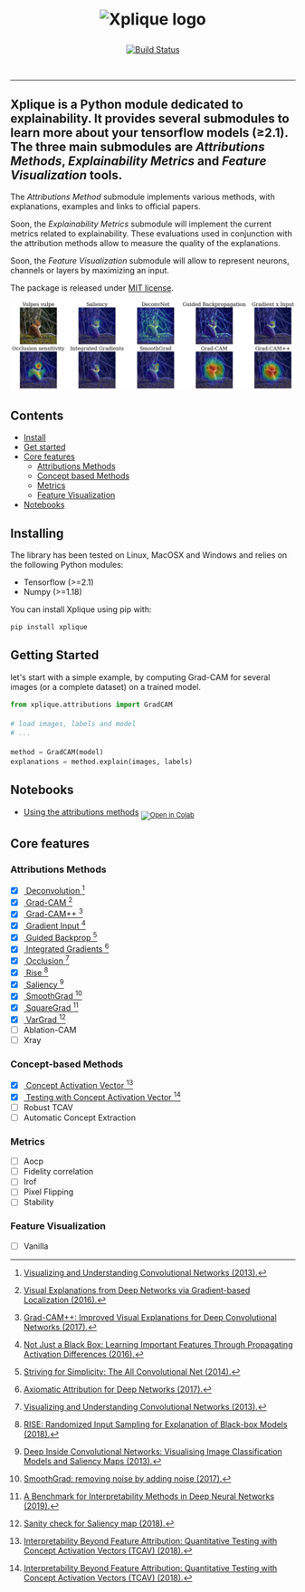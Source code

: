 <h1>
    <p align="center">
      <img alt="Xplique logo" src="./assets/typo.png" width="200px">
    </p>
</h1>

<p align="center">
    <a href="https://travis-ci.com/napolar/xplique">
        <img alt="Build Status" src="https://travis-ci.com/fel-thomas/xplique.svg?token=R9xr216LTFpJW3LYYCaM&branch=master">
    </a>
</p>
<br>

---
**Xplique** is a Python module dedicated to explainability. It provides several submodules to learn
more about your tensorflow models (≥2.1). The three main submodules are _Attributions Methods_,
_Explainability Metrics_ and _Feature Visualization_ tools.
---

The _Attributions Method_ submodule implements various methods, with explanations, examples and 
links to official papers.

Soon, the _Explainability Metrics_ submodule will implement the current metrics related to 
explainability. These evaluations used in conjunction with the attribution methods allow to measure
the quality of the explanations.

Soon, the _Feature Visualization_ submodule will allow to represent neurons, channels or layers
by maximizing an input. 

The package is released under [MIT license](https://choosealicense.com/licenses/mit).

![Example of Attributions Methods results](./assets/samples.png)

## Contents

- [Install](#installing) <br>
- [Get started](#get-started) <br>
- [Core features](#core-features) <br>
    - [Attributions Methods](#attributions-methods) <br>
    - [Concept based Methods](#concept-based-methods) <br>
    - [Metrics](#metrics) <br>
    - [Feature Visualization](#feature-visualization) <br>
- [Notebooks](#notebooks) <br>

## Installing

The library has been tested on Linux, MacOSX and Windows and relies on the following Python modules:

* Tensorflow (>=2.1)
* Numpy (>=1.18)

You can install Xplique using pip with:

```bash
pip install xplique
```

## Getting Started

let's start with a simple example, by computing Grad-CAM for several images (or a complete dataset)
on a trained model.

```python
from xplique.attributions import GradCAM

# load images, labels and model
# ...

method = GradCAM(model)
explanations = method.explain(images, labels)
```

## Notebooks

- [Using the attributions methods](https://gist.github.com/napolar/c02cef48ae7fc20e76d633f3f1588c63)
<sub> [![Open in Colab](https://colab.research.google.com/assets/colab-badge.svg)](https://colab.research.google.com/gist/napolar/c02cef48ae7fc20e76d633f3f1588c63/sample-generation.ipynb) </sub>

## Core features

### Attributions Methods

* [x] [ Deconvolution ](./api/deconvnet.md)[^1]
* [x] [ Grad-CAM ](./api/grad_cam.md)[^2]
* [x] [ Grad-CAM++ ](./api/grad_cam_pp.md)[^3]
* [x] [ Gradient Input ](./api/gradient_input.md)[^4]
* [x] [ Guided Backprop ](./api/guided_backpropagation.md)[^5]
* [x] [ Integrated Gradients ](./api/integrated_gradients.md)[^6]
* [x] [ Occlusion ](./api/occlusion.md)[^1]
* [x] [ Rise ](./api/rise.md)[^7]
* [x] [ Saliency ](./api/saliency.md)[^8]
* [x] [ SmoothGrad ](./api/smoothgrad.md)[^9]
* [x] [ SquareGrad ](./api/square_grad.md)[^10]
* [x] [ VarGrad ](./api/vargrad.md)[^11]
* [ ] Ablation-CAM  
* [ ] Xray

### Concept-based Methods

* [x] [ Concept Activation Vector ](./api/cav.md)[^12]
* [x] [ Testing with Concept Activation Vector ](./api/tcav.md)[^12]
* [ ] Robust TCAV
* [ ] Automatic Concept Extraction 

### Metrics

* [ ] Aocp  
* [ ] Fidelity correlation
* [ ] Irof     
* [ ] Pixel Flipping
* [ ] Stability

### Feature Visualization

* [ ] Vanilla

[^1]: [Visualizing and Understanding Convolutional Networks (2013).](https://arxiv.org/abs/1311.2901)
[^2]: [Visual Explanations from Deep Networks via Gradient-based Localization (2016).](https://arxiv.org/abs/1610.02391)
[^3]: [Grad-CAM++: Improved Visual Explanations for Deep Convolutional Networks (2017).](https://arxiv.org/abs/1710.11063)
[^4]: [Not Just a Black Box: Learning Important Features Through Propagating Activation Differences (2016).](https://arxiv.org/abs/1605.01713)
[^5]: [Striving for Simplicity: The All Convolutional Net (2014).](https://arxiv.org/abs/1412.6806)
[^6]: [Axiomatic Attribution for Deep Networks (2017).](https://arxiv.org/abs/1703.01365)
[^7]: [RISE: Randomized Input Sampling for Explanation of Black-box Models (2018).](https://arxiv.org/abs/1806.07421)
[^8]: [Deep Inside Convolutional Networks: Visualising Image Classification Models and Saliency Maps (2013).](https://arxiv.org/abs/1312.6034)
[^9]: [SmoothGrad: removing noise by adding noise (2017).](https://arxiv.org/abs/1706.03825)
[^10]: [A Benchmark for Interpretability Methods in Deep Neural Networks (2019).](https://arxiv.org/abs/1806.10758)
[^11]: [Sanity check for Saliency map (2018).](https://arxiv.org/abs/1810.03292)
[^12]: [Interpretability Beyond Feature Attribution: Quantitative Testing with Concept Activation Vectors (TCAV) (2018).](https://arxiv.org/abs/1711.11279)